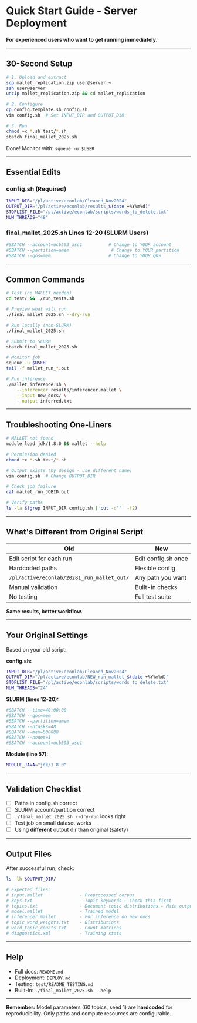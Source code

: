 # Quick Start Guide - Server Deployment

**For experienced users who want to get running immediately.**

---

## 30-Second Setup

```bash
# 1. Upload and extract
scp mallet_replication.zip user@server:~
ssh user@server
unzip mallet_replication.zip && cd mallet_replication

# 2. Configure
cp config.template.sh config.sh
vim config.sh  # Set INPUT_DIR and OUTPUT_DIR

# 3. Run
chmod +x *.sh test/*.sh
sbatch final_mallet_2025.sh
```

Done! Monitor with: `squeue -u $USER`

---

## Essential Edits

### config.sh (Required)

```bash
INPUT_DIR="/pl/active/econlab/Cleaned_Nov2024"
OUTPUT_DIR="/pl/active/econlab/results_$(date +%Y%m%d)"
STOPLIST_FILE="/pl/active/econlab/scripts/words_to_delete.txt"
NUM_THREADS="48"
```

### final_mallet_2025.sh Lines 12-20 (SLURM Users)

```bash
#SBATCH --account=ucb593_asc1          # Change to YOUR account
#SBATCH --partition=amem                # Change to YOUR partition
#SBATCH --qos=mem                      # Change to YOUR QOS
```

---

## Common Commands

```bash
# Test (no MALLET needed)
cd test/ && ./run_tests.sh

# Preview what will run
./final_mallet_2025.sh --dry-run

# Run locally (non-SLURM)
./final_mallet_2025.sh

# Submit to SLURM
sbatch final_mallet_2025.sh

# Monitor job
squeue -u $USER
tail -f mallet_run_*.out

# Run inference
./mallet_inference.sh \
    --inferencer results/inferencer.mallet \
    --input new_docs/ \
    --output inferred.txt
```

---

## Troubleshooting One-Liners

```bash
# MALLET not found
module load jdk/1.8.0 && mallet --help

# Permission denied
chmod +x *.sh test/*.sh

# Output exists (by design - use different name)
vim config.sh  # Change OUTPUT_DIR

# Check job failure
cat mallet_run_JOBID.out

# Verify paths
ls -la $(grep INPUT_DIR config.sh | cut -d'"' -f2)
```

---

## What's Different from Original Script

| Old | New |
|-----|-----|
| Edit script for each run | Edit config.sh once |
| Hardcoded paths | Flexible config |
| `/pl/active/econlab/20281_run_mallet_out/` | Any path you want |
| Manual validation | Built-in checks |
| No testing | Full test suite |

**Same results, better workflow.**

---

## Your Original Settings

Based on your old script:

**config.sh:**
```bash
INPUT_DIR="/pl/active/econlab/Cleaned_Nov2024"
OUTPUT_DIR="/pl/active/econlab/NEW_run_mallet_$(date +%Y%m%d)"
STOPLIST_FILE="/pl/active/econlab/scripts/words_to_delete.txt"
NUM_THREADS="24"
```

**SLURM (lines 12-20):**
```bash
#SBATCH --time=40:00:00
#SBATCH --qos=mem
#SBATCH --partition=amem
#SBATCH --ntasks=48
#SBATCH --mem=500000
#SBATCH --nodes=1
#SBATCH --account=ucb593_asc1
```

**Module (line 57):**
```bash
MODULE_JAVA="jdk/1.8.0"
```

---

## Validation Checklist

- [ ] Paths in config.sh correct
- [ ] SLURM account/partition correct
- [ ] `./final_mallet_2025.sh --dry-run` looks right
- [ ] Test job on small dataset works
- [ ] Using **different** output dir than original (safety)

---

## Output Files

After successful run, check:

```bash
ls -lh $OUTPUT_DIR/

# Expected files:
# input.mallet              - Preprocessed corpus
# keys.txt                  - Topic keywords ← Check this first
# topics.txt                - Document-topic distributions ← Main output
# model.mallet              - Trained model
# inferencer.mallet         - For inference on new docs
# topic_word_weights.txt    - Distributions
# word_topic_counts.txt     - Count matrices
# diagnostics.xml           - Training stats
```

---

## Help

- Full docs: `README.md`
- Deployment: `DEPLOY.md`
- Testing: `test/README_TESTING.md`
- Built-in: `./final_mallet_2025.sh --help`

---

**Remember:** Model parameters (60 topics, seed 1) are **hardcoded** for reproducibility. Only paths and compute resources are configurable.
